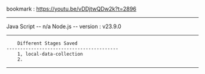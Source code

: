 bookmark :	https://youtu.be/vDDjtwQDw2k?t=2896

-------------------------------------------------------

Java Script	-- n/a
Node.js 	-- version : v23.9.0


--------------------------------------------------------

		Different Stages Saved
	-----------------------------------------
		1, local-data-collection
		2. 

--------------------------------------------------------
